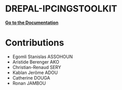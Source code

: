 # DREPAL-IPCINGSTOOLKIT

[**Go to the Documentation**](https://drepal-ipcitoolskit-doc.readthedocs.io/en/latest/)

# Contributions

- Egomli Stanislas ASSOHOUN 
- Aristide Berenger AKO 
- Christian-Renaud SERY
- Kablan Jerôme ADOU
- Catherine DOUGA
- Ronan JAMBOU 
